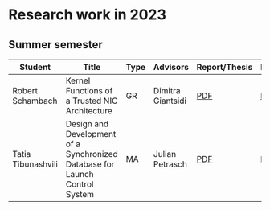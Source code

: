 
# Research work in 2023

## Summer semester

| Student                | Title                                                                                                                         | Type | Advisors                                                  | Report/Thesis                                                                                                                                                   | Presentation                                                                                                                                                     |
| ---------------------- | ----------------------------------------------------------------------------------------------------------------------------- | ---- | --------------------------------------------------------- | --------------------------------------------------------------------------------------------------------------------------------------------------------------- | ---------------------------------------------------------------------------------------------------------------------------------------------------------------- |
| Robert Schambach          | Kernel Functions of a Trusted NIC Architecture                                   | GR   | Dimitra Giantsidi                                                | [PDF](summer/docs/gr_schambach_kernel_functions_of_a_trusted_nic_architecture.pdf)                                  | [PDF](summer/talks/gr_schambach_kernel_functions_of_a_trusted_nic_architecture.pdf)                                  |
| Tatia Tibunashvili          |Design and Development of a Synchronized Database for Launch Control System | MA   | Julian Petrasch  | [PDF](summer/docs/msc_tibunashvili_design_and_development_of_a_synchronized_database_for_launch_control_system.pdf)                                  | [PDF](summer/talks/msc_tibunashvili_design_and_development_of_a_synchronized_database_for_launch_control_system.pdf)      |
